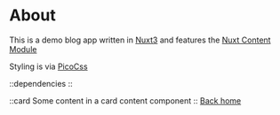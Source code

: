 # About

This is a demo blog app written in [Nuxt3](https://nuxt.com/) and features the [Nuxt Content Module](https://content.nuxtjs.org/)

Styling is via [PicoCss](https://picocss.com/)

::dependencies
::


::card
Some content in a card content component
::
[Back home](/)
